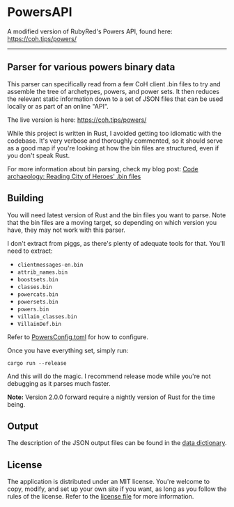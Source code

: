 # PowersAPI
A modified version of RubyRed's Powers API, found here: https://coh.tips/powers/

---

## Parser for various powers binary data

This parser can specifically read from a few CoH client .bin files to try and assemble the tree of archetypes, powers,
and power sets. It then reduces the relevant static information down to a set of JSON files that can be used locally or
as part of an online "API".

The live version is here: https://coh.tips/powers/

While this project is written in Rust, I avoided getting too idiomatic with the codebase. It's very verbose and 
thoroughly commented, so it should serve as a good map if you're looking at how the bin files are structured, even
if you don't speak Rust.

For more information about bin parsing, check my blog post: [Code archaeology: Reading City of Heroes' .bin files](https://rubidium.dev/2020/03/07/code-archaeology-reading-city-of-heroes-bin-files.html)

## Building

You will need latest version of Rust and the bin files you want to parse. Note that the bin files are a moving target,
so depending on which version you have, they may not work with this parser.

I don't extract from piggs, as there's plenty of adequate tools for that. You'll need to extract:

* `clientmessages-en.bin`
* `attrib_names.bin`
* `boostsets.bin`
* `classes.bin`
* `powercats.bin`
* `powersets.bin`
* `powers.bin`
* `villain_classes.bin`
* `VillainDef.bin`

Refer to [PowersConfig.toml](PowersConfig.toml) for how to configure.

Once you have everything set, simply run:

```cargo run --release```

And this will do the magic. I recommend release mode while you're not debugging as it parses much faster.

**Note:** Version 2.0.0 forward require a nightly version of Rust for the time being.

## Output

The description of the JSON output files can be found in the [data dictionary](docs/index.md).

## License

The application is distributed under an MIT license. You're welcome to copy, modify, and set up your own site if you want, as long as you follow the rules of the license. Refer to the [license file](LICENSE.md) for more information.